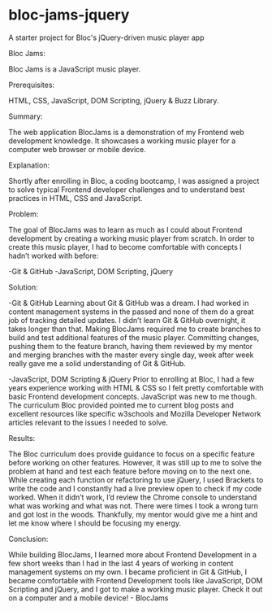# bloc-jams-jquery
A starter project for Bloc's jQuery-driven music player app

Bloc Jams:

Bloc Jams is a JavaScript music player.

Prerequisites:

HTML, CSS, JavaScript, DOM Scripting, jQuery & Buzz Library.

Summary:

The web application BlocJams is a demonstration of my Frontend web development knowledge. It showcases a working music player for a computer web browser or mobile device.

Explanation:

Shortly after enrolling in Bloc, a coding bootcamp, I was assigned a project to solve typical Frontend developer challenges and to understand best practices in HTML, CSS and JavaScript.

Problem:

The goal of BlocJams was to learn as much as I could about Frontend development by creating a working music player from scratch. In order to create this music player, I had to become comfortable with concepts I hadn’t worked with before:

-Git & GitHub
-JavaScript, DOM Scripting, jQuery

Solution:

-Git & GitHub
Learning about Git & GitHub was a dream. I had worked in content management systems in the passed and none of them do a great job of tracking detailed updates. I didn’t learn Git & GitHub overnight, it takes longer than that. Making BlocJams required me to create branches to build and test additional features of the music player. Committing changes, pushing them to the feature branch, having them reviewed by my mentor and merging branches with the master every single day, week after week really gave me a solid understanding of Git & GitHub.

-JavaScript, DOM Scripting & jQuery
Prior to enrolling at Bloc, I had a few years experience working with HTML & CSS so I felt pretty comfortable with basic Frontend development concepts. JavaScript was new to me though. The curriculum Bloc provided pointed me to current blog posts and excellent resources like specific w3schools and Mozilla Developer Network articles relevant to the issues I needed to solve.

Results:

The Bloc curriculum does provide guidance to focus on a specific feature before working on other features. However, it was still up to me to solve the problem at hand and test each feature before moving on to the next one. While creating each function or refactoring to use jQuery, I used Brackets to write the code and I constantly had a live preview open to check if my code worked. When it didn’t work, I’d review the Chrome console to understand what was working and what was not. There were times I took a wrong turn and got lost in the woods. Thankfully, my mentor would give me a hint and let me know where I should be focusing my energy.

Conclusion:

While building BlocJams, I learned more about Frontend Development in a few short weeks than I had in the last 4 years of working in content management systems on my own. I became proficient in Git & GitHub, I became comfortable with Frontend Development tools like JavaScript, DOM Scripting and jQuery, and I got to make a working music player. Check it out on a computer and a mobile device! - BlocJams
